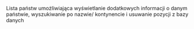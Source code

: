 Lista państw umożliwiająca wyświetlanie dodatkowych informacji o danym państwie, wyszukiwanie po nazwie/ kontynencie i usuwanie pozycji z bazy danych
